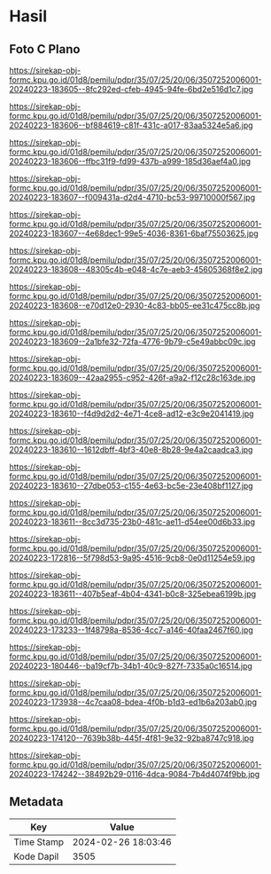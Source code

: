 # Hasil

## Foto C Plano

https://sirekap-obj-formc.kpu.go.id/01d8/pemilu/pdpr/35/07/25/20/06/3507252006001-20240223-183605--8fc292ed-cfeb-4945-94fe-6bd2e516d1c7.jpg

https://sirekap-obj-formc.kpu.go.id/01d8/pemilu/pdpr/35/07/25/20/06/3507252006001-20240223-183606--bf884619-c81f-431c-a017-83aa5324e5a6.jpg

https://sirekap-obj-formc.kpu.go.id/01d8/pemilu/pdpr/35/07/25/20/06/3507252006001-20240223-183606--ffbc31f9-fd99-437b-a999-185d36aef4a0.jpg

https://sirekap-obj-formc.kpu.go.id/01d8/pemilu/pdpr/35/07/25/20/06/3507252006001-20240223-183607--f009431a-d2d4-4710-bc53-99710000f567.jpg

https://sirekap-obj-formc.kpu.go.id/01d8/pemilu/pdpr/35/07/25/20/06/3507252006001-20240223-183607--4e68dec1-99e5-4036-8361-6baf75503625.jpg

https://sirekap-obj-formc.kpu.go.id/01d8/pemilu/pdpr/35/07/25/20/06/3507252006001-20240223-183608--48305c4b-e048-4c7e-aeb3-45605368f8e2.jpg

https://sirekap-obj-formc.kpu.go.id/01d8/pemilu/pdpr/35/07/25/20/06/3507252006001-20240223-183608--e70d12e0-2930-4c83-bb05-ee31c475cc8b.jpg

https://sirekap-obj-formc.kpu.go.id/01d8/pemilu/pdpr/35/07/25/20/06/3507252006001-20240223-183609--2a1bfe32-72fa-4776-9b79-c5e49abbc09c.jpg

https://sirekap-obj-formc.kpu.go.id/01d8/pemilu/pdpr/35/07/25/20/06/3507252006001-20240223-183609--42aa2955-c952-426f-a9a2-f12c28c163de.jpg

https://sirekap-obj-formc.kpu.go.id/01d8/pemilu/pdpr/35/07/25/20/06/3507252006001-20240223-183610--f4d9d2d2-4e71-4ce8-ad12-e3c9e2041419.jpg

https://sirekap-obj-formc.kpu.go.id/01d8/pemilu/pdpr/35/07/25/20/06/3507252006001-20240223-183610--1612dbff-4bf3-40e8-8b28-9e4a2caadca3.jpg

https://sirekap-obj-formc.kpu.go.id/01d8/pemilu/pdpr/35/07/25/20/06/3507252006001-20240223-183610--27dbe053-c155-4e63-bc5e-23e408bf1127.jpg

https://sirekap-obj-formc.kpu.go.id/01d8/pemilu/pdpr/35/07/25/20/06/3507252006001-20240223-183611--8cc3d735-23b0-481c-ae11-d54ee00d6b33.jpg

https://sirekap-obj-formc.kpu.go.id/01d8/pemilu/pdpr/35/07/25/20/06/3507252006001-20240223-172816--5f798d53-9a95-4516-9cb8-0e0d11254e59.jpg

https://sirekap-obj-formc.kpu.go.id/01d8/pemilu/pdpr/35/07/25/20/06/3507252006001-20240223-183611--407b5eaf-4b04-4341-b0c8-325ebea6199b.jpg

https://sirekap-obj-formc.kpu.go.id/01d8/pemilu/pdpr/35/07/25/20/06/3507252006001-20240223-173233--1f48798a-8536-4cc7-a146-40faa2467f60.jpg

https://sirekap-obj-formc.kpu.go.id/01d8/pemilu/pdpr/35/07/25/20/06/3507252006001-20240223-180446--ba19cf7b-34b1-40c9-827f-7335a0c16514.jpg

https://sirekap-obj-formc.kpu.go.id/01d8/pemilu/pdpr/35/07/25/20/06/3507252006001-20240223-173938--4c7caa08-bdea-4f0b-b1d3-ed1b6a203ab0.jpg

https://sirekap-obj-formc.kpu.go.id/01d8/pemilu/pdpr/35/07/25/20/06/3507252006001-20240223-174120--7639b38b-445f-4f81-9e32-92ba8747c918.jpg

https://sirekap-obj-formc.kpu.go.id/01d8/pemilu/pdpr/35/07/25/20/06/3507252006001-20240223-174242--38492b29-0116-4dca-9084-7b4d4074f9bb.jpg


## Metadata

| Key        | Value               |
| ---------- | ------------------- |
| Time Stamp | 2024-02-26 18:03:46 |
| Kode Dapil | 3505                |



